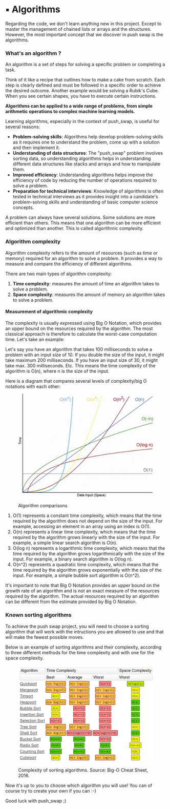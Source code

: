# ▪️ Algorithms

Regarding the code, we don't learn anything new in this project. Except to master the management of chained lists or arrays and the structures. However, the most important concept that we discover in push swap is the algorithms.&#x20;

### What's an algorithm ?

An algorithm is a set of steps for solving a specific problem or completing a task.&#x20;

Think of it like a recipe that outlines how to make a cake from scratch. Each step is clearly defined and must be followed in a specific order to achieve the desired outcome. Another example would be solving a Rubik's Cube. When you see certain shapes, you have to execute certain instructions.&#x20;

**Algorithms can be applied to a wide range of problems, from simple arithmetic operations to complex machine learning models.**

Learning algorithms, especially in the context of push\_swap, is useful for several reasons:

* **Problem-solving skills**: Algorithms help develop problem-solving skills as it requires one to understand the problem, come up with a solution and then implement it.
* **Understanding of data structures**: The "push\_swap" problem involves sorting data, so understanding algorithms helps in understanding different data structures like stacks and arrays and how to manipulate them.
* **Improved efficiency**: Understanding algorithms helps improve the efficiency of code by reducing the number of operations required to solve a problem.
* **Preparation for technical interviews**: Knowledge of algorithms is often tested in technical interviews as it provides insight into a candidate's problem-solving skills and understanding of basic computer science concepts.

A problem can always have several solutions. Some solutions are more efficient than others. This means that one algorithm can be more efficient and optimized than another. This is called algorithmic complexity.



### Algorithm complexity

Algorithm complexity refers to the amount of resources (such as time or memory) required for an algorithm to solve a problem. It provides a way to measure and compare the efficiency of different algorithms.

There are two main types of algorithm complexity:

1. **Time complexity**: measures the amount of time an algorithm takes to solve a problem.&#x20;
2. **Space complexity**: measures the amount of memory an algorithm takes to solve a problem.

#### Measurement of algorithmic complexity

The complexity is usually expressed using Big O Notation, which provides an upper bound on the resources required by the algorithm. The most classical approach is therefore to calculate the worst-case computation time. Let's take an example:

Let's say you have an algorithm that takes 100 milliseconds to solve a problem with an input size of 10. If you double the size of the input, it might take maximum 200 milliseconds. If you have an input size of 30, it might take max. 300 milliseconds. Etc. This means the time complexity of the algorithm is O(n), where n is the size of the input.&#x20;

Here is a diagram that compares several levels of complexity/big O notations with each other:

<figure><img src="../../.gitbook/assets/image (30).png" alt=""><figcaption><p>Algorithm comparisons</p></figcaption></figure>

1. O(1) represents a constant time complexity, which means that the time required by the algorithm does not depend on the size of the input. For example, accessing an element in an array using an index is O(1).
2. O(n) represents a linear time complexity, which means that the time required by the algorithm grows linearly with the size of the input. For example, a simple linear search algorithm is O(n).
3. O(log n) represents a logarithmic time complexity, which means that the time required by the algorithm grows logarithmically with the size of the input. For example, a binary search algorithm is O(log n).
4. O(n^2) represents a quadratic time complexity, which means that the time required by the algorithm grows exponentially with the size of the input. For example, a simple bubble sort algorithm is O(n^2).

It's important to note that Big O Notation provides an upper bound on the growth rate of an algorithm and is not an exact measure of the resources required by the algorithm. The actual resources required by an algorithm can be different from the estimate provided by Big O Notation.



### Known sorting algorithms

To achieve the push swap project, you will need to choose a sorting algorithm that will work with the intructions you are allowed to use and that will make the fewest possible moves.

Below is an example of sorting algorithms and their complexity, according to three different methods for the time complexity and with one for the space complexity.

<figure><img src="../../.gitbook/assets/image (24).png" alt=""><figcaption><p>Complexity of sorting algorithms. Source: Big-O Cheat Sheet, 2016.</p></figcaption></figure>

Now it's up to you to choose which algorithm you will use! You can of course try to create your own if you can :-)&#x20;

Good luck with push\_swap ;)

